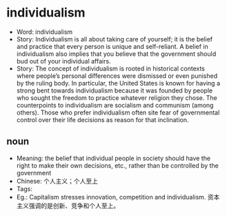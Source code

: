 # individualism

- Word: individualism
- Story: Individualism is all about taking care of yourself; it is the belief and practice that every person is unique and self-reliant. A belief in individualism also implies that you believe that the government should bud out of your individual affairs.
- Story: The concept of individualism is rooted in historical contexts where people’s personal differences were dismissed or even punished by the ruling body. In particular, the United States is known for having a strong bent towards individualism because it was founded by people who sought the freedom to practice whatever religion they chose. The counterpoints to individualism are socialism and communism (among others). Those who prefer individualism often site fear of governmental control over their life decisions as reason for that inclination.

## noun

- Meaning: the belief that individual people in society should have the right to make their own decisions, etc., rather than be controlled by the government
- Chinese: 个人主义；个人至上
- Tags: 
- Eg.: Capitalism stresses innovation, competition and individualism. 资本主义强调的是创新、竞争和个人至上。


